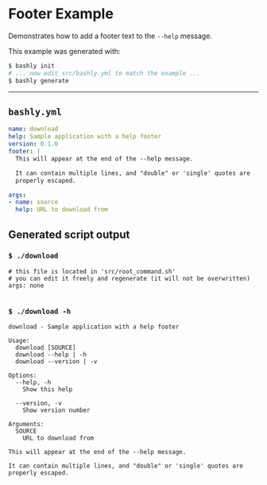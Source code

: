 # Footer Example

Demonstrates how to add a footer text to the `--help` message.

This example was generated with:

```bash
$ bashly init
# ... now edit src/bashly.yml to match the example ...
$ bashly generate
```

-----

## `bashly.yml`

```yaml
name: download
help: Sample application with a help footer
version: 0.1.0
footer: |
  This will appear at the end of the --help message.

  It can contain multiple lines, and "double" or 'single' quotes are
  properly escaped.

args:
- name: source
  help: URL to download from
```



## Generated script output

### `$ ./download`

```shell
# this file is located in 'src/root_command.sh'
# you can edit it freely and regenerate (it will not be overwritten)
args: none


```

### `$ ./download -h`

```shell
download - Sample application with a help footer

Usage:
  download [SOURCE]
  download --help | -h
  download --version | -v

Options:
  --help, -h
    Show this help

  --version, -v
    Show version number

Arguments:
  SOURCE
    URL to download from

This will appear at the end of the --help message.

It can contain multiple lines, and "double" or 'single' quotes are
properly escaped.




```



